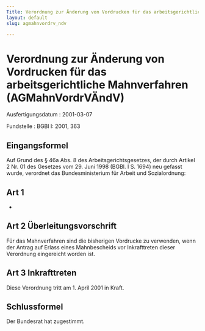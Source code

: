 ```yaml
---
Title: Verordnung zur Änderung von Vordrucken für das arbeitsgerichtliche Mahnverfahren
layout: default
slug: agmahnvordrv_ndv

---
```


# Verordnung zur Änderung von Vordrucken für das arbeitsgerichtliche Mahnverfahren (AGMahnVordrVÄndV)

Ausfertigungsdatum
:   2001-03-07

Fundstelle
:   BGBl I: 2001, 363



## Eingangsformel

Auf Grund des § 46a Abs. 8 des Arbeitsgerichtsgesetzes, der durch
Artikel 2 Nr. 01 des Gesetzes vom 29. Juni 1998 (BGBl. I S. 1694) neu
gefasst wurde, verordnet das Bundesministerium für Arbeit und
Sozialordnung:


## Art 1

-


## Art 2 Überleitungsvorschrift

Für das Mahnverfahren sind die bisherigen Vordrucke zu verwenden, wenn
der Antrag auf Erlass eines Mahnbescheids vor Inkrafttreten dieser
Verordnung eingereicht worden ist.


## Art 3 Inkrafttreten

Diese Verordnung tritt am 1. April 2001 in Kraft.


## Schlussformel

Der Bundesrat hat zugestimmt.

